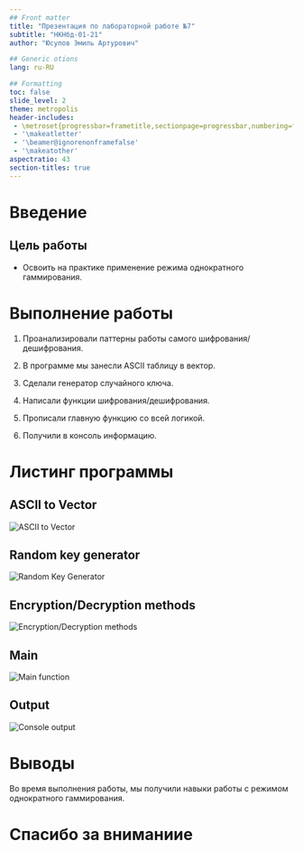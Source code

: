 ```yaml
---
## Front matter
title: "Презентация по лабораторной работе №7"
subtitle: "НКНбд-01-21"
author: "Юсупов Эмиль Артурович"

## Generic otions
lang: ru-RU

## Formatting
toc: false
slide_level: 2
theme: metropolis
header-includes: 
 - \metroset{progressbar=frametitle,sectionpage=progressbar,numbering=fraction}
 - '\makeatletter'
 - '\beamer@ignorenonframefalse'
 - '\makeatother'
aspectratio: 43
section-titles: true
---
```


# Введение

## Цель работы

- Освоить на практике применение режима однократного гаммирования.


# Выполнение работы

1. Проанализировали паттерны работы самого шифрования/дешифрования.

2. В программе мы занесли ASCII таблицу в вектор.

3. Сделали генератор случайного ключа.

4. Написали функции шифрования/дешифрования.

5. Прописали главную функцию со всей логикой.

6. Получили в консоль информацию.

# Листинг программы 

## ASCII to Vector

![ASCII to Vector](../Report/img/1.png)

## Random key generator

![Random Key Generator](../Report/img/2.png)

## Encryption/Decryption methods

![Encryption/Decryption methods](../Report/img/3.png)

## Main

![Main function](../Report/img/4.png)

## Output

![Console output](../Report/img/5.png)



# Выводы

Во время выполнения работы, мы получили навыки работы с режимом однократного гаммирования.

# Спасибо за вниманиие